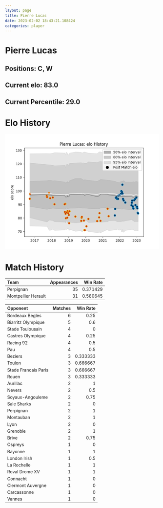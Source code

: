 ```yaml
---  
layout: page  
title: Pierre Lucas  
date: 2023-02-02 18:43:21.108424  
categories: player  
---
```

# Pierre Lucas

## Positions: C, W

## Current elo: 83.0

## Current Percentile: 29.0

# Elo History


![elo history](history_PierreLucas.png)
# Match History


| Team                |   Appearances |   Win Rate |
|:--------------------|--------------:|-----------:|
| Perpignan           |            35 |   0.371429 |
| Montpellier Herault |            31 |   0.580645 |

| Opponent             |   Matches |   Win Rate |
|:---------------------|----------:|-----------:|
| Bordeaux Begles      |         6 |   0.25     |
| Biarritz Olympique   |         5 |   0.6      |
| Stade Toulousain     |         4 |   0        |
| Castres Olympique    |         4 |   0.25     |
| Racing 92            |         4 |   0.5      |
| Pau                  |         4 |   0.5      |
| Beziers              |         3 |   0.333333 |
| Toulon               |         3 |   0.666667 |
| Stade Francais Paris |         3 |   0.666667 |
| Rouen                |         3 |   0.333333 |
| Aurillac             |         2 |   1        |
| Nevers               |         2 |   0.5      |
| Soyaux-Angouleme     |         2 |   0.75     |
| Sale Sharks          |         2 |   0        |
| Perpignan            |         2 |   1        |
| Montauban            |         2 |   1        |
| Lyon                 |         2 |   0        |
| Grenoble             |         2 |   1        |
| Brive                |         2 |   0.75     |
| Ospreys              |         1 |   0        |
| Bayonne              |         1 |   1        |
| London Irish         |         1 |   0.5      |
| La Rochelle          |         1 |   1        |
| Roval Drome XV       |         1 |   1        |
| Connacht             |         1 |   0        |
| Clermont Auvergne    |         1 |   0        |
| Carcassonne          |         1 |   0        |
| Vannes               |         1 |   0        |